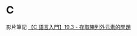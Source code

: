 # C
影片筆記
[【C 語言入門】19.3 - 存取陣列外元素的問題](https://www.youtube.com/watch?v=wA1tuRUeytU&list=PLY_qIufNHc293YnIjVeEwNDuqGo8y2Emx&index=141)
